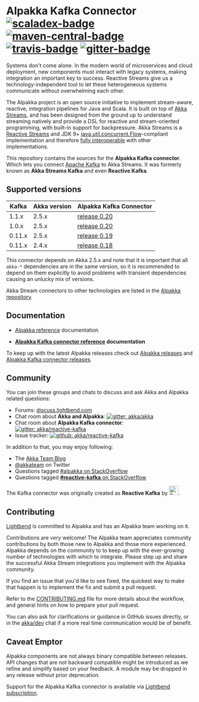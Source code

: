 Alpakka Kafka Connector [![scaladex-badge][]][scaladex] [![maven-central-badge][]][maven-central] [![travis-badge][]][travis] [![gitter-badge][]][gitter]
=======================

[scaladex]:            https://index.scala-lang.org/akka/reactive-kafka
[scaladex-badge]:      https://index.scala-lang.org/akka/reactive-kafka/latest.svg
[maven-central]:       https://maven-badges.herokuapp.com/maven-central/com.typesafe.akka/akka-stream-kafka_2.12
[maven-central-badge]: https://maven-badges.herokuapp.com/maven-central/com.typesafe.akka/akka-stream-kafka_2.12/badge.svg
[travis]:              https://travis-ci.org/akka/reactive-kafka
[travis-badge]:        https://travis-ci.org/akka/reactive-kafka.svg?branch=master
[gitter]:              https://gitter.im/akka/reactive-kafka
[gitter-badge]:        https://badges.gitter.im/akka/reactive-kafka.svg


Systems don't come alone. In the modern world of microservices and cloud deployment, new components must interact with legacy systems, making integration an important key to success. Reactive Streams give us a technology-independent tool to let these heterogeneous systems communicate without overwhelming each other.

The Alpakka project is an open source initiative to implement stream-aware, reactive, integration pipelines for Java and Scala. It is built on top of [Akka Streams](https://doc.akka.io/docs/akka/current/stream/index.html), and has been designed from the ground up to understand streaming natively and provide a DSL for reactive and stream-oriented programming, with built-in support for backpressure. Akka Streams is a [Reactive Streams](https://www.reactive-streams.org/) and JDK 9+ [java.util.concurrent.Flow](https://docs.oracle.com/javase/10/docs/api/java/util/concurrent/Flow.html)-compliant implementation and therefore [fully interoperable](https://doc.akka.io/docs/akka/current/general/stream/stream-design.html#interoperation-with-other-reactive-streams-implementations) with other implementations.

This repository contains the sources for the **Alpakka Kafka connector**. Which lets you connect [Apache Kafka](https://kafka.apache.org/) to Akka Streams. It was formerly known as **Akka Streams Kafka** and even **Reactive Kafka**.

Supported versions
------------------

|Kafka  | Akka version | Alpakka Kafka Connector 
|-------|--------------|-------------------------
|1.1.x  | 2.5.x        | [release 0.20](https://github.com/akka/reactive-kafka/releases)  
|1.0.x  | 2.5.x        | [release 0.20](https://github.com/akka/reactive-kafka/releases)  
|0.11.x | 2.5.x        | [release 0.19](https://github.com/akka/reactive-kafka/milestone/19?closed=1) 
|0.11.x | 2.4.x        | [release 0.18](https://github.com/akka/reactive-kafka/milestone/18?closed=1) 


This connector depends on Akka 2.5.x and note that it is important that all `akka-*` dependencies are in the same version, so it is recommended to depend on them explicitly to avoid problems with transient dependencies causing an unlucky mix of versions.

Akka Stream connectors to other technologies are listed in the [Alpakka repository](https://github.com/akka/alpakka).


Documentation
-------------

- [Alpakka reference](https://developer.lightbend.com/docs/alpakka/current/) documentation 

- **[Alpakka Kafka connector reference](https://doc.akka.io/docs/akka-stream-kafka/current/) documentation**

To keep up with the latest Alpakka releases check out [Alpakka releases](https://github.com/akka/alpakka/releases) and [Alpakka Kafka connector releases](https://github.com/akka/reactive-kafka/releases).


Community
---------

You can join these groups and chats to discuss and ask Akka and Alpakka related questions:

- Forums: [discuss.lightbend.com](https://discuss.lightbend.com/c/akka/streams-and-alpakka)
- Chat room about **Akka and Alpakka**: [![gitter: akka/akka](https://img.shields.io/badge/gitter%3A-akka%2Fakka-blue.svg?style=flat-square)](https://gitter.im/akka/akka)
- Chat room about **Alpakka Kafka connector**: [![gitter: akka/reactive-kafka](https://img.shields.io/badge/gitter%3A-akka%2Freactivekafka-blue.svg?style=flat-square)](https://gitter.im/akka/reactive-kafka)
- Issue tracker: [![github: akka/reactive-kafka](https://img.shields.io/badge/github%3A-issues-blue.svg?style=flat-square)](https://github.com/akka/reactive-kafka/issues)

In addition to that, you may enjoy following:

- The [Akka Team Blog](https://akka.io/blog/)
- [@akkateam](https://twitter.com/akkateam) on Twitter
- Questions tagged [#alpakka on StackOverflow](https://stackoverflow.com/questions/tagged/alpakka)
- Questions tagged [**#reactive-kafka** on StackOverflow](https://stackoverflow.com/questions/tagged/reactive-kafka)

The Kafka connector was originally created as **Reactive Kafka** by [<img src="https://softwaremill.com/images/header-main-logo.3449d6a3.svg" alt="SoftwareMill logo" height="25">](https://softwaremill.com).


Contributing
------------

[Lightbend](https://www.lightbend.com/) is committed to Alpakka and has an Alpakka team working on it.

Contributions are *very* welcome! The Alpakka team appreciates community contributions by both those new to Alpakka and those more experienced.
Alpakka depends on the community to to keep up with the ever-growing number of technologies with which to integrate. Please step up and share the successful Akka Stream integrations you implement with the Alpakka community.

If you find an issue that you'd like to see fixed, the quickest way to make that happen is to implement the fix and submit a pull request.

Refer to the [CONTRIBUTING.md](CONTRIBUTING.md) file for more details about the workflow, and general hints on how to prepare your pull request.

You can also ask for clarifications or guidance in GitHub issues directly, or in the [akka/dev](https://gitter.im/akka/dev) chat if a more real time communication would be of benefit.



Caveat Emptor
-------------

Alpakka components are not always binary compatible between releases. API changes that are not backward compatible might be introduced as we refine and simplify based on your feedback. A module may be dropped in any release without prior deprecation. 

Support for the Alpakka Kafka connector is available via [Lightbend subscription](https://www.lightbend.com/subscription). 
